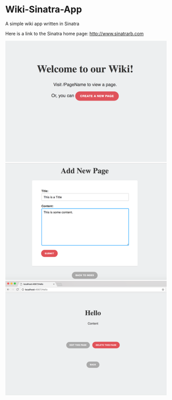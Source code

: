 # Wiki-Sinatra-App
A simple wiki app written in Sinatra

Here is a link to the Sinatra home page: http://www.sinatrarb.com

![Image](https://github.com/raajb/Wiki-Sinatra-App/blob/master/screenshot-home.png)
![Image](https://github.com/raajb/Wiki-Sinatra-App/blob/master/screenshot-page.png)
![Image](https://github.com/raajb/Wiki-Sinatra-App/blob/master/screenshot.png)
